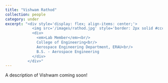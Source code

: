 ```yaml
---
title: "Vishwam Rathod"
collection: people
category: under
excerpt: "<div style='display: flex; align-items: center;'>
            <img src='/images/rathod.jpg' style='border: 2px solid #ccc; border-radius: 10px; width: 150px; margin-right: 1rem;'>
            <div>
              <em>Lab Member</em><br/>
              College of Engineering<br/>
              Aerospace Engineering Department, ERAU<br/>
              B.S. - Aerospace Engineering
            </div>
          </div>"
---
```


A description of Vishwam coming soon!